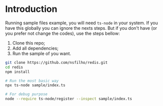 # Introduction

Running sample files example, you will need `ts-node` in your system. If you have this
globally you can ignore the nexts steps. But if you don't have (or you prefer not change the codes),
use the steps bellow:

1. Clone this repo;
2. Add all dependencies;
3. Run the sample of you want.

```sh
git clone https://github.com/nsfilho/redis.git
cd redis
npm install

# Run the most basic way
npx ts-node sample/index.ts

# For debug purpose
node --require ts-node/register --inspect sample/index.ts

```

